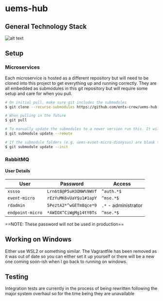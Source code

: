 # uems-hub

## General Technology Stack
![alt text](https://github.com/ents-crew/uems-hub/blob/master/UEMS-Stack.png?raw=true)

## Setup

### Microservices

Each microservice is hosted as a different repository but will need to be cloned into this project to get everything up and running correctly. They are all embedded as submodules in this git repository but will require some setup and care for when you pull. 

```bash
# On initial pull, make sure git includes the submodules
$ git clone --recurse-submodules https://github.com/ents-crew/uems-hub.git

# When pulling in the future
$ git pull

# To manually update the submodules to a newer version run this. It will download the new versions and pin the repository at that version
$ git submodule update --remote

# If the submodule folders (e.g. uems-evnet-micro-dionysus) are blank then run
$ git submodule update --init
```

### RabbitMQ

#### User Details

| User          | Password               | Access               |
| ------------- | ---------------------- | -------------------- |
| `xssso`       | `Lrn6t8@P5uH3ONW%9WVf` | `^auth.*$`           |
| `event-micro` | `rEzYuMK6vUaY$u1#1apY` | `^mse.*$`            |
| `rdadmin`     | `5PeztA2*^wGETm8qce*9` | `.*` - administrator |
| `endpoint-micro` | `*AWIOX^CiWgMg14tY0Ts` | `^mse.*$` |

==NOTE: These password will not be used in production==

## Working on Windows

Either use WSL2 or something similar. The Vagrantfile has been removed as it was out of date so you can either set it up yourself or there will be a new one coming soon-ish when I go back to running on windows.

## Testing

Integration tests are currently in the process of being rewritten following the major system overhaul so for the time being they are unavailable
